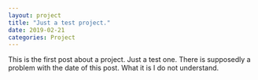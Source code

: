 ```yaml
---
layout: project
title: "Just a test project."
date: 2019-02-21
categories: Project
---
```

This is the first post about a project. Just a test one.
There is supposedly a problem with the date of this post. What it is I do not understand.
